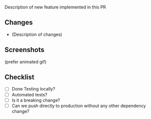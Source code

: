 Description of new feature implemented in this PR

## Changes

- (Description of changes)

## Screenshots

(prefer animated gif)

## Checklist

- [ ] Done Testing locally?
- [ ] Automated tests?
- [ ] Is it a breaking change?
- [ ] Can we push directly to production without any other dependency change?
